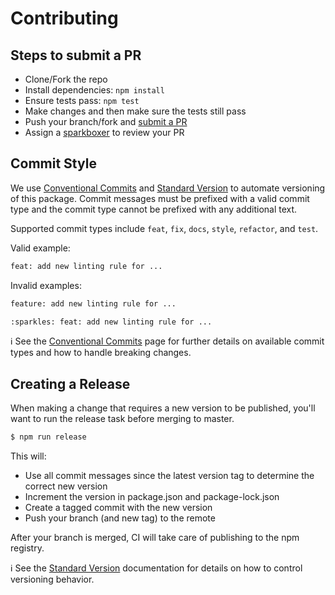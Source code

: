 # Contributing

## Steps to submit a PR

- Clone/Fork the repo
- Install dependencies: `npm install`
- Ensure tests pass: `npm test`
- Make changes and then make sure the tests still pass
- Push your branch/fork and [submit a PR][pr]
- Assign a [sparkboxer][contributors] to review your PR

## Commit Style
We use [Conventional Commits] and [Standard Version] to automate versioning of this package. Commit messages must be prefixed with a valid commit type and the commit type cannot be prefixed with any additional text.

Supported commit types include `feat`, `fix`, `docs`, `style`, `refactor`, and `test`.

Valid example:
```sh
feat: add new linting rule for ...
```

Invalid examples:
```sh
feature: add new linting rule for ...
```

```sh
:sparkles: feat: add new linting rule for ...
```

ℹ️ See the [Conventional Commits] page for further details on available commit types and how to handle breaking changes.

## Creating a Release
When making a change that requires a new version to be published, you'll want to run the release task before merging to master.

```sh
$ npm run release
```

This will:
- Use all commit messages since the latest version tag to determine the correct new version
- Increment the version in package.json and package-lock.json
- Create a tagged commit with the new version
- Push your branch (and new tag) to the remote

After your branch is merged, CI will take care of publishing to the npm registry.

ℹ️ See the [Standard Version][standard cli] documentation for details on how to control versioning behavior.

[pr]: https://github.com/sparkbox/safe-focus/compare
[contributors]: https://github.com/sparkbox/safe-focus/graphs/contributors
[Conventional Commits]: https://www.conventionalcommits.org/en/v1.0.0/
[Standard Version]: https://github.com/conventional-changelog/standard-version
[standard cli]: https://github.com/conventional-changelog/standard-version#cli-usage